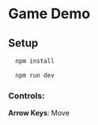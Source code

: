 # Game Demo

## Setup

```bash
  npm install
```
```bash
  npm run dev 
```

### Controls:

**Arrow Keys**: Move